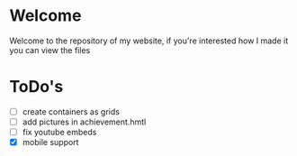 # Welcome
Welcome to the repository of my website, if you're interested how I made it you can view the files 
# ToDo's

- [ ] create containers as grids
- [ ] add pictures in achievement.hmtl
- [ ] fix youtube embeds
- [x] mobile support
